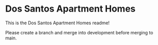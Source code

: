 # Dos Santos Apartment Homes

This is the Dos Santos Apartment Homes readme!

Please create a branch and merge into development before merging to main.